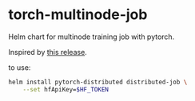 # torch-multinode-job
Helm chart for multinode training job with pytorch.

Inspired by [this release](https://github.com/tuttlebr/multi-node-k8s-ml).

to use: 

```bash
helm install pytorch-distributed distributed-job \
    --set hfApiKey=$HF_TOKEN
```
